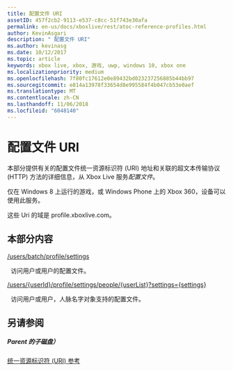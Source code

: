 ```yaml
---
title: 配置文件 URI
assetID: 457f2cb2-9113-e537-c8cc-51f743e30afa
permalink: en-us/docs/xboxlive/rest/atoc-reference-profiles.html
author: KevinAsgari
description: " 配置文件 URI"
ms.author: kevinasg
ms.date: 10/12/2017
ms.topic: article
keywords: xbox live, xbox, 游戏, uwp, windows 10, xbox one
ms.localizationpriority: medium
ms.openlocfilehash: 7f80fc17612e0e89432bd023237256885b44bb97
ms.sourcegitcommit: e814a13978f33654d8e995584f4b047cb53e0aef
ms.translationtype: MT
ms.contentlocale: zh-CN
ms.lasthandoff: 11/06/2018
ms.locfileid: "6048140"
---
```

# <a name="profiles-uris"></a>配置文件 URI
 
本部分提供有关的配置文件统一资源标识符 (URI) 地址和关联的超文本传输协议 (HTTP) 方法的详细信息，从 Xbox Live 服务*配置文件*。
 
仅在 Windows 8 上运行的游戏，或 Windows Phone 上的 Xbox 360，设备可以使用此服务。
 
这些 Uri 的域是 profile.xboxlive.com。
 
<a id="ID4EPB"></a>

 
## <a name="in-this-section"></a>本部分内容

[/users/batch/profile/settings](uri-usersbatchprofilesettings.md)

&nbsp;&nbsp;访问用户或用户的配置文件。

[/users/{userId}/profile/settings/people/{userList}?settings={settings}](uri-usersuseridprofilesettingspeopleuserlist.md)

&nbsp;&nbsp;访问用户或用户，人脉名字对象支持的配置文件。
 
<a id="ID4EYB"></a>

 
## <a name="see-also"></a>另请参阅
 
<a id="ID4E1B"></a>

 
##### <a name="parent"></a>Parent 的子磁盘） 

[统一资源标识符 (URI) 参考](../atoc-xboxlivews-reference-uris.md)

   
